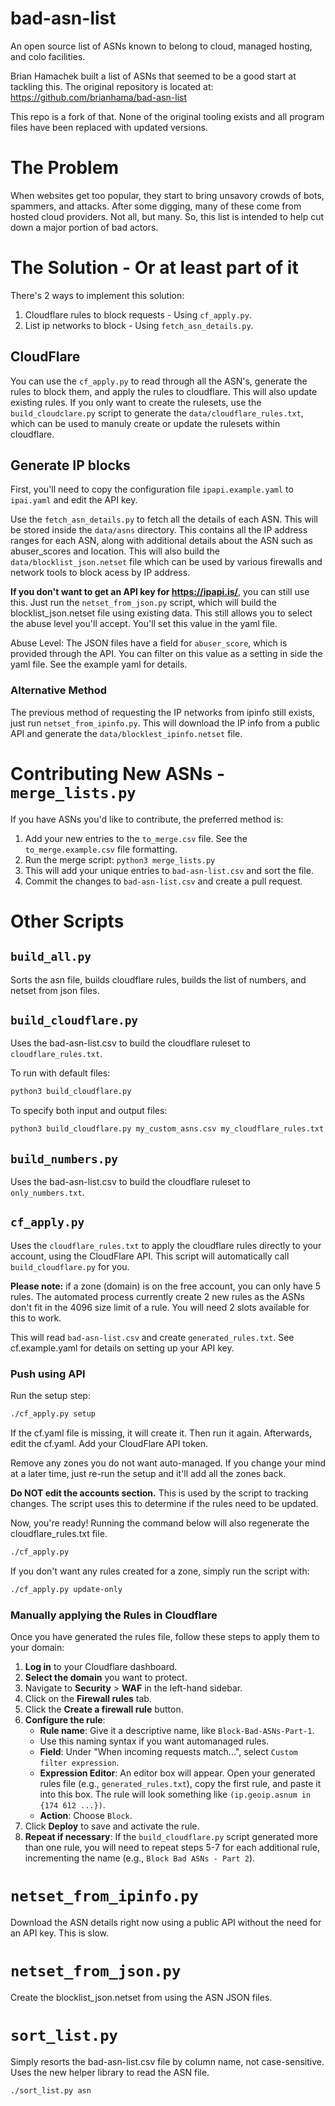 # bad-asn-list
An open source list of ASNs known to belong to cloud, managed hosting, and colo facilities.

Brian Hamachek built a list of ASNs that seemed to be a good start at tackling this. The original repository
is located at: https://github.com/brianhama/bad-asn-list

This repo is a fork of that. None of the original tooling exists and all program files have been replaced
with updated versions.

# The Problem

When websites get too popular, they start to bring unsavory crowds of bots, spammers, and attacks. After
some digging, many of these come from hosted cloud providers. Not all, but many. So, this list is intended
to help cut down a major portion of bad actors.

# The Solution - Or at least part of it

There's 2 ways to implement this solution:

1) Cloudflare rules to block requests - Using `cf_apply.py`.
2) List ip networks to block - Using `fetch_asn_details.py`.

## CloudFlare
You can use the `cf_apply.py` to read through all the ASN's, generate the rules to block them, and apply the
rules to cloudflare. This will also update existing rules. If you only want to create the rulesets, use the
`build_cloudclare.py` script to generate the `data/cloudflare_rules.txt`, which can be used to manuly create
or update the rulesets within cloudflare.

## Generate IP blocks
First, you'll need to copy the configuration file `ipapi.example.yaml` to `ipai.yaml` and edit the
API key.

Use the `fetch_asn_details.py` to fetch all the details of each ASN. This will be stored inside the
`data/asns` directory. This contains all the IP address ranges for each ASN, along with additional details
about the ASN such as abuser_scores and location.  This will also build the `data/blocklist_json.netset`
file which can be used by various firewalls and network tools to block acess by IP address.

**If you don't want to get an API key for https://ipapi.is/**, you can still use this. Just run the
`netset_from_json.py` script, which will build the blocklist_json.netset file using existing data. This
still allows you to select the abuse level you'll accept. You'll set this value in the yaml file.

Abuse Level: The JSON files have a field for `abuser_score`, which is provided through the API. You
can filter on this value as a setting in side the yaml file. See the example yaml for details.

### Alternative Method
The previous method of requesting the IP networks from ipinfo still exists, just run `netset_from_ipinfo.py`. This
will download the IP info from a public API and generate the `data/blocklest_ipinfo.netset` file.

# Contributing New ASNs - `merge_lists.py`

If you have ASNs you'd like to contribute, the preferred method is:
1.  Add your new entries to the `to_merge.csv` file. See the `to_merge.example.csv` file formatting.
2.  Run the merge script: `python3 merge_lists.py`
3.  This will add your unique entries to `bad-asn-list.csv` and sort the file.
4.  Commit the changes to `bad-asn-list.csv` and create a pull request.


# Other Scripts

## `build_all.py`
Sorts the asn file, builds cloudflare rules, builds the list of numbers, and netset from json files.

## `build_cloudflare.py`
Uses the bad-asn-list.csv to build the cloudflare ruleset to `cloudflare_rules.txt`.

To run with default files:
```bash
python3 build_cloudflare.py
```

To specify both input and output files:
```bash
python3 build_cloudflare.py my_custom_asns.csv my_cloudflare_rules.txt
```

## `build_numbers.py`
Uses the bad-asn-list.csv to build the cloudflare ruleset to `only_numbers.txt`.

## `cf_apply.py`
Uses the `cloudflare_rules.txt` to apply the cloudflare rules directly to your account, using the
CloudFlare API. This script will automatically call `build_cloudflare.py` for you.

**Please note:** if a zone (domain) is on the free account, you can only have 5 rules. The
automated process currently create 2 new rules as the ASNs don't fit in the 4096 size limit of a rule. You
will need 2 slots available for this to work.

This will read `bad-asn-list.csv` and create `generated_rules.txt`. See cf.example.yaml for details on
setting up your API key.

### Push using API
Run the setup step:
```bash
./cf_apply.py setup
```

If the cf.yaml file is missing, it will create it. Then run it again. Afterwards, edit the cf.yaml. Add your
CloudFlare API token.

Remove any zones you do not want auto-managed. If you change your mind at a later time, just re-run the
setup and it'll add all the zones back.

**Do NOT edit the accounts section.** This is used by the script to tracking changes. The script uses this to
determine if the rules need to be updated.

Now, you're ready! Running the command below will also regenerate the cloudflare_rules.txt file. 
```bash
./cf_apply.py
```

If you don't want any rules created for a zone, simply run the script with:
```bash
./cf_apply.py update-only
```

### Manually applying the Rules in Cloudflare

Once you have generated the rules file, follow these steps to apply them to your domain:

1.  **Log in** to your Cloudflare dashboard.
2.  **Select the domain** you want to protect.
3.  Navigate to **Security** > **WAF** in the left-hand sidebar.
4.  Click on the **Firewall rules** tab.
5.  Click the **Create a firewall rule** button.
6.  **Configure the rule**:
    *   **Rule name**: Give it a descriptive name, like `Block-Bad-ASNs-Part-1`.
      * Use this naming syntax if you want automanaged rules.
    *   **Field**: Under "When incoming requests match...", select `Custom filter expression`.
    *   **Expression Editor**: An editor box will appear. Open your generated rules file (e.g., `generated_rules.txt`), copy the first rule, and paste it into this box. The rule will look something like `(ip.geoip.asnum in {174 612 ...})`.
    *   **Action**: Choose `Block`.
7.  Click **Deploy** to save and activate the rule.
8.  **Repeat if necessary**: If the `build_cloudflare.py` script generated more than one rule, you will need to repeat steps 5-7 for each additional rule, incrementing the name (e.g., `Block Bad ASNs - Part 2`).

# `netset_from_ipinfo.py`
Download the ASN details right now using a public API without the need for an API key. This is slow.

# `netset_from_json.py`
Create the blocklist_json.netset from using the ASN JSON files.

# `sort_list.py`
Simply resorts the bad-asn-list.csv file by column name, not case-sensitive. Uses the new helper library to
read the ASN file.

```bash
./sort_list.py asn
```

